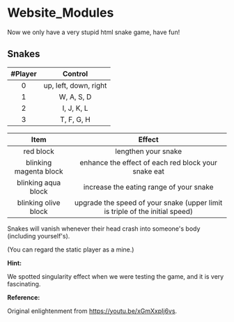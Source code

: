 # Website_Modules
Now we only have a very stupid html snake game, have fun!

## Snakes

| #Player |        Control        |
| :-----: | :-------------------: |
|    0    | up, left, down, right |
|    1    |      W, A, S, D       |
|    2    |      I, J, K, L       |
|    3    |      T, F, G, H       |

|          Item          |                            Effect                            |
| :--------------------: | :----------------------------------------------------------: |
|       red block        |                     lengthen your snake                      |
| blinking magenta block |     enhance the effect of each red block your snake eat      |
|  blinking aqua block   |           increase the eating range of your snake            |
|  blinking olive block  | upgrade the speed of your snake (upper limit is triple of the initial speed) |

Snakes will vanish whenever their head crash into someone's body (including yourself's).

(You can regard the static player as a mine.)

**Hint:**

We spotted singularity effect when we were testing the game, and it is very fascinating.

**Reference:**

Original enlightenment from https://youtu.be/xGmXxpIj6vs.



